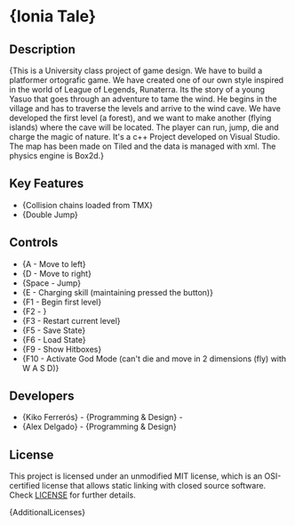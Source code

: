 # {Ionia Tale}

## Description

{This is a University class project of game design. We have to build a platformer ortografic game. We have created one of our own style inspired in the world of League of Legends, Runaterra. Its the story of a young Yasuo that goes through an adventure to tame the wind. He begins in the village and has to traverse the levels and arrive to the wind cave. We have developed the first level (a forest), and we want to make another (flying islands) where the cave will be located. The player can run, jump, die and charge the magic of nature. It's a c++ Project developed on Visual Studio. The map has been made on Tiled and the data is managed with xml. The physics engine is Box2d.}

## Key Features

 - {Collision chains loaded from TMX}
 - {Double Jump}
 
## Controls

- {A - Move to left}
- {D - Move to right}
- {Space - Jump}
- {E - Charging skill (maintaining pressed the button)}
- {F1 - Begin first level}
- {F2 - }
- {F3 - Restart current level}
- {F5 - Save State}
- {F6 - Load State}
- {F9 - Show Hitboxes}
- {F10 - Activate God Mode (can't die and move in 2 dimensions (fly) with W A S D)}

## Developers

 - {Kiko Ferrerós} - {Programming & Design} -
 - {Alex Delgado} - {Programming & Design} 

## License

This project is licensed under an unmodified MIT license, which is an OSI-certified license that allows static linking with closed source software. Check [LICENSE](LICENSE) for further details.

{AdditionalLicenses}
